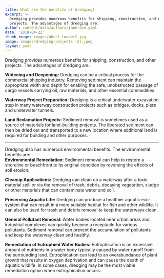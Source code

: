 ```yaml
---
title: What are the benefits of dredging?
excerpt: >-
  Dredging provides numerous benefits for shipping, construction, and other
  projects. The advantages of dredging are:
author: content/data/authors/jane-doe.yaml
date: '2019-04-22'
thumb_image: images/Wheel-Loader2.jpg
image: images/dredging-projects (2).jpeg
layout: post
---
```

Dredging provides numerous benefits for shipping, construction, and other projects.  The advantages of dredging are:

**Widening and Deepening:** Dredging can be a critical process for the commercial shipping industry. Removing sediment can maintain the appropriate width and depth for enabling the safe, unobstructed passage of cargo vessels carrying oil, raw materials, and other essential commodities.  

**Waterway Project Preparation:** Dredging is a critical underwater excavation step in many waterway construction projects such as bridges, docks, piers and underwater tunnels.  

**Land Reclamation Projects:** Sediment removal is sometimes used as a source of materials for land-building projects. The liberated sediment can then be dried out and transported to a new location where additional land is required for building and other purposes.

---

Dredging also has numerous environmental benefits.  The environmental benefits are:  
**Environmental Remediation:** Sediment removal can help to restore a shoreline or beachfront to its original condition by reversing the effects of soil erosion.  

**Cleanup Applications:** Dredging can clean up a waterway after a toxic material spill or via the removal of trash, debris, decaying vegetation, sludge or other materials that can contaminate water and soil.  

**Preserving Aquatic Life:** Dredging can produce a healthier aquatic eco-system that can result in a more suitable habitat for fish and other wildlife. It can also be used for trash and debris removal to keep the waterways clean.  

**General Pollutant Removal:** Water bodies located near urban areas and industrial complexes can quickly become a receptacle for various pollutants. Sediment removal can prevent the accumulation of pollutants and keep the waterway clean and healthy.  

**Remediation of Eutrophied Water Bodies:** Eutrophication is an excessive amount of nutrients in a water body typically caused by water runoff from the surrounding land. Eutrophication can lead to an overabundance of plant growth that results in oxygen deprivation and can cause the death of aquatic wildlife. In some cases, dredging may be the most viable remediation option when eutrophication occurs.